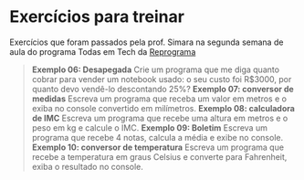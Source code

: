 # Exercícios para treinar

Exercícios que foram passados pela prof. Simara na segunda semana de aula do programa Todas em Tech da [Reprograma](https://github.com/reprograma/On16-TodasEmTech-S2-Logica-1)

> **Exemplo 06: Desapegada**
	Crie um programa que me diga quanto cobrar para vender um notebook usado: o seu custo foi R$3000, por quanto devo vendê-lo descontando 25%?
> **Exemplo 07: conversor de medidas**
	Escreva um programa que receba um valor em metros e o exiba no console convertido em milímetros.
> **Exemplo 08: calculadora de IMC**
	Escreva um programa que recebe uma altura em metros e o peso em kg e calcule o IMC.
> **Exemplo 09: Boletim**
	Escreva um programa que recebe 4 notas, calcula a média e exibe no console.
> **Exemplo 10: conversor de temperatura**
	Escreva um programa que recebe a temperatura em graus Celsius e converte para Fahrenheit, exiba o resultado no console.